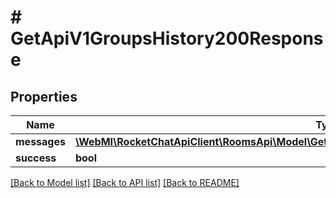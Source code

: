 # # GetApiV1GroupsHistory200Response

## Properties

Name | Type | Description | Notes
------------ | ------------- | ------------- | -------------
**messages** | [**\WebMI\RocketChatApiClient\RoomsApi\Model\GetApiV1GroupsHistory200ResponseMessagesInner[]**](GetApiV1GroupsHistory200ResponseMessagesInner.md) |  | [optional]
**success** | **bool** |  | [optional]

[[Back to Model list]](../../README.md#models) [[Back to API list]](../../README.md#endpoints) [[Back to README]](../../README.md)
